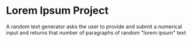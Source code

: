 # Lorem Ipsum Project

A random text generator asks the user to provide and submit a numerical input and returns that number of paragraphs of random "lorem ipsum" text
